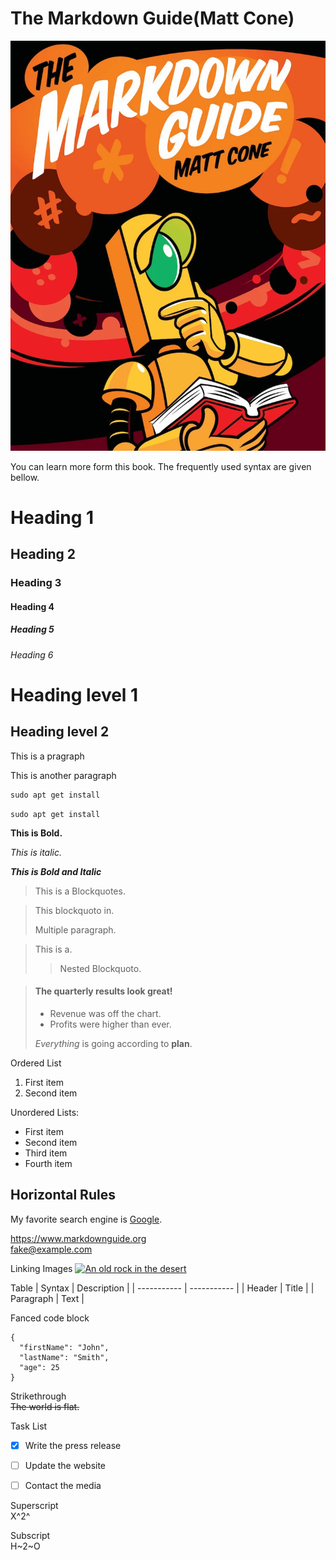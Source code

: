 # The Markdown Guide(Matt Cone)



![Matt Cone Book](img/markdown_guide.webp)


You can learn more form this book. The frequently used syntax are given bellow.

[comment]: <> (Syntax for comment)

# Heading 1


## Heading 2

### Heading 3


#### Heading 4


##### Heading 5


###### Heading 6

[comment]: <> (Alternate Syntax for Heading)

Heading level 1
===============

Heading level 2
---------------

[comment]: <> (You should must give 2 newline after the heading)



[comment]: <> (For paragraph only two new line you have to given)

This is a pragraph

This is another paragraph

[comment]: <> (The syntax for write a terminal command are given bellow)
```
sudo apt get install
```


```sudo apt get install```


[comment]: <> (Remember that you can't use the tab on the first word on your paragraph)

[comment]: <> (For line break you will have to add two blank space then add  a new line and then write the second line)

**This is Bold.**


*This is italic.*

***This is Bold and Italic***


> This is a Blockquotes.




> This blockquoto in.
>
>  Multiple paragraph.



> This is a.
>
>> Nested Blockquoto.


[comment]: <> (Blockquoto with different element)

> #### The quarterly results look great!
>
> - Revenue was off the chart.
> - Profits were higher than ever.
>
>  *Everything* is going according to **plan**.



Ordered List

1. First item
2. Second item




Unordered Lists:

- First item
- Second item
- Third item
- Fourth item


Horizontal Rules
---


My favorite search engine is [Google](https://google.com "This link link Title.").

<https://www.markdownguide.org>  
<fake@example.com>

Linking Images
[![An old rock in the desert](/assets/images/shiprock.jpg "Shiprock, New Mexico by Beau Rogers")](https://www.flickr.com/photos/beaurogers/31833779864/in/photolist-Qv3rFw-34mt9F-a9Cmfy-5Ha3Zi-9msKdv-o3hgjr-hWpUte-4WMsJ1-KUQ8N-deshUb-vssBD-6CQci6-8AFCiD-zsJWT-nNfsgB-dPDwZJ-bn9JGn-5HtSXY-6CUhAL-a4UTXB-ugPum-KUPSo-fBLNm-6CUmpy-4WMsc9-8a7D3T-83KJev-6CQ2bK-nNusHJ-a78rQH-nw3NvT-7aq2qf-8wwBso-3nNceh-ugSKP-4mh4kh-bbeeqH-a7biME-q3PtTf-brFpgb-cg38zw-bXMZc-nJPELD-f58Lmo-bXMYG-bz8AAi-bxNtNT-bXMYi-bXMY6-bXMYv)


Table
| Syntax | Description |
| ----------- | ----------- |
| Header | Title |
| Paragraph | Text |


Fanced code block
```
{
  "firstName": "John",
  "lastName": "Smith",
  "age": 25
}
```

Strikethrough  
~~The world is flat.~~


Task List
- [x] Write the press release
- [ ] Update the website
- [ ] Contact the media


Superscript  
X^2^

Subscript  
H~2~O